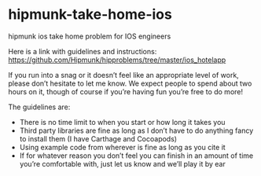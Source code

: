 # hipmunk-take-home-ios
hipmunk ios take home problem for IOS engineers


Here is a link with guidelines and instructions:
https://github.com/Hipmunk/hipproblems/tree/master/ios_hotelapp

If you run into a snag or it doesn’t feel like an appropriate level of work, please don’t hesitate to let me know. We expect people to spend about two hours on it, though of course if you’re having fun you’re free to do more!

The guidelines are:

* There is no time limit to when you start or how long it takes you
* Third party libraries are fine as long as I don’t have to do anything fancy to install them (I have Carthage and Cocoapods)
* Using example code from wherever is fine as long as you cite it
* If for whatever reason you don’t feel you can finish in an amount of time you’re comfortable with, just let us know and we’ll play it by ear
